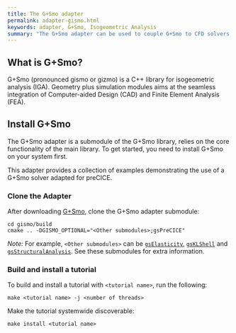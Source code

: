 ```yaml
---
title: The G+Smo adapter
permalink: adapter-gismo.html
keywords: adapter, G+Smo, Isogeometric Analysis
summary: "The G+Smo adapter can be used to couple G+Smo to CFD solvers for FSI applications or even to couple G+Smo to itself for advanced structural simulations."
---
```


## What is G+Smo?

G+Smo (pronounced gismo or gizmo) is a C++ library for isogeometric analysis (IGA). Geometry plus simulation modules aims at the seamless integration of Computer-aided Design (CAD) and Finite Element Analysis (FEA).


## Install G+Smo
The G+Smo adapter is a submodule of the G+Smo library, relies on the core functionality of the main library.  To get started, you need to install G+Smo on your system first.


This adapter provides a collection of examples demonstrating the use of a G+Smo solver adapted for preCICE. 


### Clone the Adapter
After downloading [G+Smo](https://github.com/gismo/gismo), clone the G+Smo adapter submodule:

```
cd gismo/build
cmake .. -DGISMO_OPTIONAL="<Other submodules>;gsPreCICE" 
```
_Note:_ For example, `<Other submodules>` can be [`gsElasticity`](https://github.com/gismo/gsElasticity), [`gsKLShell`](https://github.com/gismo/gsKLShell) and [`gsStructuralAnalysis`](https://github.com/gismo/gsStructuralAnalysis). See these submodules for extra information.

### Build and install a tutorial

To build and install a tutorial with `<tutorial name>`, run the following:

```
make <tutorial name> -j <number of threads>
```

Make the tutorial systemwide discoverable:
```
make install <tutorial name>
```



